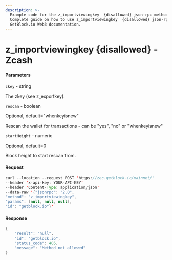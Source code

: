 ```yaml
---
description: >-
  Example code for the z_importviewingkey  {disallowed} json-rpc method.
  Сomplete guide on how to use z_importviewingkey  {disallowed} json-rpc in
  GetBlock.io Web3 documentation.
---
```


# z\_importviewingkey {disallowed} - Zcash

#### Parameters

`zkey` - string

The zkey (see z\_exportkey).

`rescan` - boolean

Optional, default="whenkeyisnew"

Rescan the wallet for transactions - can be "yes", "no" or "whenkeyisnew"

`startHeight` - numeric

Optional, default=0

Block height to start rescan from.

#### Request

```java
curl --location --request POST 'https://zec.getblock.io/mainnet/' 
--header 'x-api-key: YOUR-API-KEY' 
--header 'Content-Type: application/json' 
--data-raw '{"jsonrpc": "2.0",
"method": "z_importviewingkey",
"params": [null, null, null],
"id": "getblock.io"}'
```

#### Response

```java
{
    "result": "null",
    "id": "getblock.io",
    "status_code": 405,
    "message": "Method not allowed"
}
```
